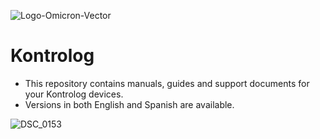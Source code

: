 ![Logo-Omicron-Vector](https://github.com/Omicron-IoT-Solutions/Kontrolog/assets/141452095/547ede81-affa-4bfe-9f5f-5f30b309bf54)
# Kontrolog
- This repository contains manuals, guides and support documents for your Kontrolog devices.
- Versions in both English and Spanish are available.
  
![DSC_0153](https://github.com/Omicron-IoT-Solutions/Kontrolog/assets/141452095/8b49bcc3-d6a5-479f-ad33-2f9a67fb1a12)
